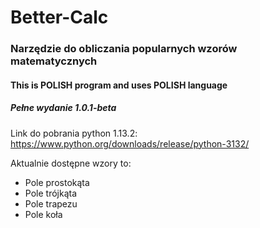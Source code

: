 # Better-Calc
### Narzędzie do obliczania popularnych wzorów matematycznych
#### This is **POLISH** program and uses **POLISH** language
##### Pełne wydanie 1.0.1-beta
Link do pobrania python 1.13.2: https://www.python.org/downloads/release/python-3132/

Aktualnie dostępne wzory to:
- Pole prostokąta
- Pole trójkąta
- Pole trapezu
- Pole koła
